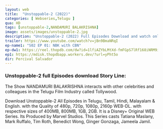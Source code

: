 ```yaml
---
layout: web
title:  "Unstoppable-2 (2022)"
categories: [ Webseries,Telugu ]
qua: HD
tags: [unstoppable-2,NANDAMURI BALAKRISHNA]
image: assets/images/unstoppable-2.jpg
description: "Unstoppable-2 (2022) Full Episodes Download and watch online 720p low file size 500 mb."
trailer: https://www.youtube.com/watch?v=jBn9BmaNRqI
ep-name1: "S02 EP 01: NBK with CBN"
ep-dw1: https://reel.thopdb.com/dw?id=1lfiAZYbLMtXd-fmFGpS7lRf168iNRM9i
ep1: https://mdisk.thopdbapp.workers.dev/?url=yPht5o
dir: Percival Salvador
---
```


### Unstoppable-2 full Episodes download Story Line:
The Show NANDAMURI BALAKRISHNA interacts with other celebrities and colleagues in the Telugu Film Industry called Tollywood.

Download Unstoppable-2 All Episodes in Telugu, Tamil, Hindi, Malayalam & English. with the Quality of 480p, 720p, 1080p, 2160p WEB-DL. with respective sizes of 400MB, 800MB, 1GB, 2GB. It is a Disney+ Original WEB Series. Its Produced by Marvel Studios. This Series casts Tatiana Maslany, Mark Ruffalo, Tim Roth, Benedict Wong, Ginger Gonzaga, Jameela Jamil.

